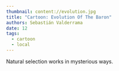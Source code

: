 ```yaml
---
thumbnail: content://evolution.jpg
title: "Cartoon: Evolution Of The Baron"
authors: Sebastián Valderrama
date: 12
tags:
  - cartoon
  - local
---
```


Natural selection works in mysterious ways.